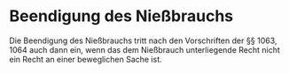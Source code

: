 # Beendigung des Nießbrauchs

Die Beendigung des Nießbrauchs tritt nach den Vorschriften der §§ 1063, 1064 auch dann ein, wenn das dem Nießbrauch unterliegende Recht nicht ein Recht an einer beweglichen Sache ist.